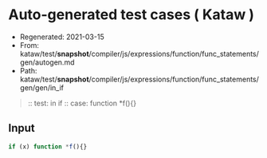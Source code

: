 # Auto-generated test cases ( Kataw )
- Regenerated: 2021-03-15
- From: kataw/test/__snapshot__/compiler/js/expressions/function/func_statements/gen/autogen.md
- Path: kataw/test/__snapshot__/compiler/js/expressions/function/func_statements/gen/gen/in_if
> :: test: in if
> :: case: function *f(){}
## Input

`````js
if (x) function *f(){}
`````
